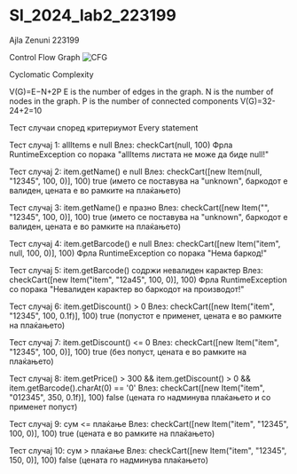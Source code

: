 # SI_2024_lab2_223199

Ajla Zenuni 
223199

Control Flow Graph
![CFG](https://github.com/ajlazenuni/SI_2024_lab2_223199/assets/165494457/1ce70395-799c-4959-b757-9b91dac2269c)

Cyclomatic Complexity

V(G)=E−N+2P
E is the number of edges in the graph.
N is the number of nodes in the graph.
P is the number of connected components
V(G)=32-24+2=10


Тест случаи според критериумот Every statement

Тест случај 1: allItems е null
Влез: checkCart(null, 100) 
Фрла RuntimeException со порака "allItems листата не може да биде null!" 

Тест случај 2: item.getName() е null
Влез: checkCart([new Item(null, "12345", 100, 0)], 100) 
true (името се поставува на "unknown", баркодот е валиден, цената е во рамките на плаќањето) 

Тест случај 3: item.getName() е празно
Влез: checkCart([new Item("", "12345", 100, 0)], 100) 
true (името се поставува на "unknown", баркодот е валиден, цената е во рамките на плаќањето) 

Тест случај 4: item.getBarcode() е null
Влез: checkCart([new Item("item", null, 100, 0)], 100) 
Фрла RuntimeException со порака "Нема баркод!" 

Тест случај 5: item.getBarcode() содржи невалиден карактер
Влез: checkCart([new Item("item", "12a45", 100, 0)], 100) 
Фрла RuntimeException со порака "Невалиден карактер во баркодот на производот!" 

Тест случај 6: item.getDiscount() > 0
Влез: checkCart([new Item("item", "12345", 100, 0.1f)], 100) 
true (попустот е применет, цената е во рамките на плаќањето) 

Тест случај 7: item.getDiscount() <= 0
Влез: checkCart([new Item("item", "12345", 100, 0)], 100) 
true (без попуст, цената е во рамките на плаќањето) 

Тест случај 8: item.getPrice() > 300 && item.getDiscount() > 0 && item.getBarcode().charAt(0) == '0'
Влез: checkCart([new Item("item", "012345", 350, 0.1f)], 100) 
false (цената го надминува плаќањето и со применет попуст) 

Тест случај 9: сум <= плаќање
Влез: checkCart([new Item("item", "12345", 100, 0)], 100) 
true (цената е во рамките на плаќањето)

Тест случај 10: сум > плаќање
Влез: checkCart([new Item("item", "12345", 150, 0)], 100) 
false (цената го надминува плаќањето)





